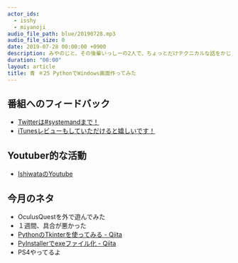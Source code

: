 ```yaml
---
actor_ids:
  - isshy
  - miyanoji
audio_file_path: blue/20190728.mp3
audio_file_size: 0
date: 2019-07-28 00:00:00 +0900
description: みやのじと、その後輩いっしーの2人で、ちょっとだけテクニカルな話をかじっちゃおう！という趣旨で始めた、systemand.onlineのサブチャンネル青です。
duration: "00:00"
layout: article
title: 青 ＃25 PythonでWindows画面作ってみた
---
```

## 番組へのフィードバック
* [Twitterは#systemandまで！](https://twitter.com/search?q=%23systemand)
* [iTunesレビューもしていただけると嬉しいです！](https://itunes.apple.com/jp/podcast/systemand-online/id1205168408?mt=2)

## Youtuber的な活動
* [IshiwataのYoutube](https://www.youtube.com/channel/UC0dN6GcdwpQA-WdSfI2tmZQ)

## 今月のネタ
* OculusQuestを外で遊んでみた
* １週間、具合が悪かった
* [PythonのTkinterを使ってみる - Qiita](https://qiita.com/nnahito/items/ad1428a30738b3d93762)
* [PyInstallerでexeファイル化 - Qiita](https://qiita.com/takanorimutoh/items/53bf44d6d5b37190e7d1)
* PS4やってるよ

